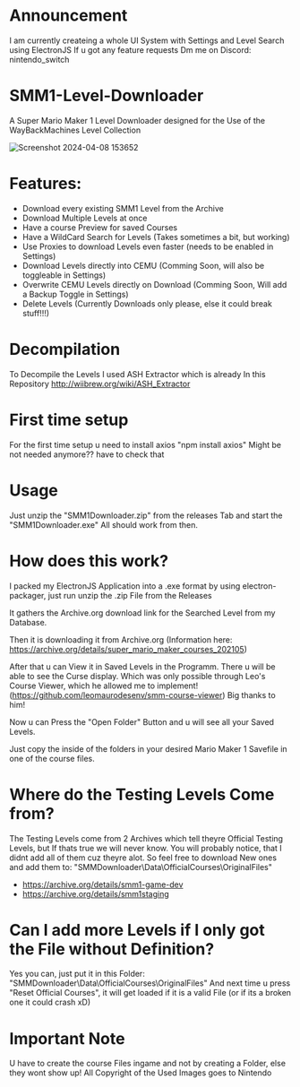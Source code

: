 # Announcement
I am currently createing a whole UI System with Settings and Level Search using ElectronJS
If u got any feature requests Dm me on Discord: nintendo_switch

# SMM1-Level-Downloader
A Super Mario Maker 1 Level Downloader designed for the Use of the WayBackMachines Level Collection

![Screenshot 2024-04-08 153652](https://github.com/HerobrineTV/SMM1-Level-Downloader/assets/70803896/d31ae25c-182e-429e-a553-c74e6e5c4195)

# Features:
- Download every existing SMM1 Level from the Archive
- Download Multiple Levels at once
- Have a course Preview for saved Courses
- Have a WildCard Search for Levels (Takes sometimes a bit, but working)
- Use Proxies to download Levels even faster (needs to be enabled in Settings)
- Download Levels directly into CEMU (Comming Soon, will also be toggleable in Settings)
- Overwrite CEMU Levels directly on Download (Comming Soon, Will add a Backup Toggle in Settings)
- Delete Levels (Currently Downloads only please, else it could break stuff!!!)

# Decompilation
To Decompile the Levels I used ASH Extractor which is already In this Repository
http://wiibrew.org/wiki/ASH_Extractor

# First time setup
For the first time setup u need to install axios
"npm install axios"
Might be not needed anymore?? have to check that

# Usage
Just unzip the "SMM1Downloader.zip" from the releases Tab and start the "SMM1Downloader.exe"
All should work from then.

# How does this work?
I packed my ElectronJS Application into a .exe format by using electron-packager, just run unzip the .zip File from the Releases

It gathers the Archive.org download link for the Searched Level from my Database.

Then it is downloading it from Archive.org
(Information here: https://archive.org/details/super_mario_maker_courses_202105)

After that u can View it in Saved Levels in the Programm.
There u will be able to see the Curse display. Which was only possible through Leo's Course Viewer, which he allowed me to implement!
(https://github.com/leomaurodesenv/smm-course-viewer)
Big thanks to him!

Now u can Press the "Open Folder" Button and u will see all your Saved Levels.

Just copy the inside of the folders in your desired Mario Maker 1 Savefile in one of the course files.

# Where do the Testing Levels Come from?
The Testing Levels come from 2 Archives which tell theyre Official Testing Levels, but If thats true we will never know.
You will probably notice, that I didnt add all of them cuz theyre alot. So feel free to download New ones and add them to:
"SMMDownloader\Data\OfficialCourses\OriginalFiles"
- https://archive.org/details/smm1-game-dev
- https://archive.org/details/smm1staging

# Can I add more Levels if I only got the File without Definition?
Yes you can, just put it in this Folder: "SMMDownloader\Data\OfficialCourses\OriginalFiles"
And next time u press "Reset Official Courses", it will get loaded if it is a valid File (or if its a broken one it could crash xD)

# Important Note
U have to create the course Files ingame and not by creating a Folder, else they wont show up!
All Copyright of the Used Images goes to Nintendo
